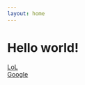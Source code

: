 ```yaml
---
layout: home
---
```


# Hello world!
[LoL](/)  
[Google](http://google.com)



<script async src="https://comments.app/js/widget.js?2" data-comments-app-website="zuRUPyyL" data-limit="5"></script>
